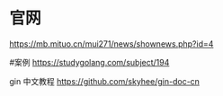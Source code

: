 # 官网
https://mb.mituo.cn/mui271/news/shownews.php?id=4

#案例
https://studygolang.com/subject/194

gin 中文教程
https://github.com/skyhee/gin-doc-cn

